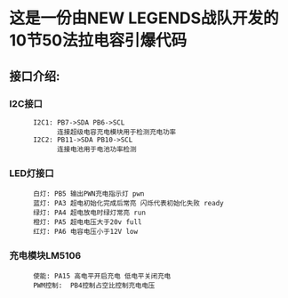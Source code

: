 # 这是一份由NEW LEGENDS战队开发的10节50法拉电容引爆代码

##  接口介绍:
###      I2C接口
          I2C1: PB7->SDA PB6->SCL             
                连接超级电容充电模块用于检测充电功率
          I2C2: PB11->SDA PB10->SCL
                连接电池用于电池功率检测

###      LED灯接口
          白灯: PB5 输出PWN充电指示灯 pwn
          蓝灯: PA3 超电初始化完成后常亮 闪烁代表初始化失败 ready
          绿灯: PA4 超电放电时绿灯常亮 run
          橙灯: PA5 超电电压大于20v full
          红灯: PA6 电容电压小于12V low

###     充电模块LM5106
          使能: PA15 高电平开启充电 低电平关闭充电
          PWM控制:  PB4控制占空比控制充电电压










